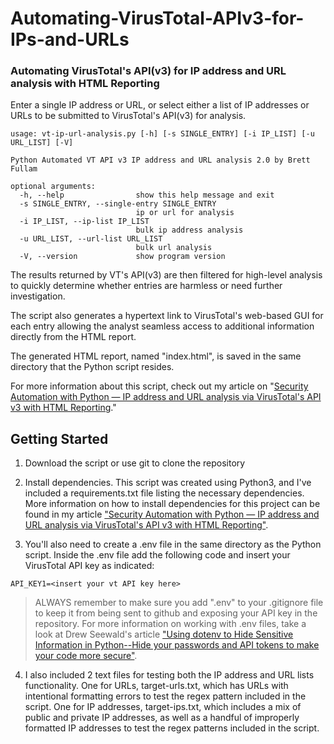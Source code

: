 # Automating-VirusTotal-APIv3-for-IPs-and-URLs
### Automating VirusTotal's API(v3) for IP address and URL analysis with HTML Reporting

Enter a single IP address or URL, or select either a list of IP addresses or URLs to be submitted to VirusTotal's API(v3) for analysis.

``` nolinenumbers
usage: vt-ip-url-analysis.py [-h] [-s SINGLE_ENTRY] [-i IP_LIST] [-u URL_LIST] [-V]

Python Automated VT API v3 IP address and URL analysis 2.0 by Brett Fullam

optional arguments:
  -h, --help                show this help message and exit
  -s SINGLE_ENTRY, --single-entry SINGLE_ENTRY
                            ip or url for analysis
  -i IP_LIST, --ip-list IP_LIST
                            bulk ip address analysis
  -u URL_LIST, --url-list URL_LIST
                            bulk url analysis
  -V, --version             show program version
```

The results returned by VT's API(v3) are then filtered for high-level analysis to quickly determine whether entries are harmless or need further investigation.

The script also generates a hypertext link to VirusTotal's web-based GUI for each entry allowing the analyst seamless access to additional information directly from the HTML report.

The generated HTML report, named "index.html", is saved in the same directory that the Python script resides.

For more information about this script, check out my article on "[Security Automation with Python — IP address and URL analysis via VirusTotal's API v3 with HTML Reporting](https://www.brettfullam.com/security-automation-with-python-ip-address-and-url-analysis-via-virus-totals-api-v-3-with-html-reporting/)." 

## Getting Started

1. Download the script or use git to clone the repository

2. Install dependencies.  This script was created using Python3, and I've included a requirements.txt file listing the necessary dependencies.  More information on how to install dependencies for this project can be found in my article ["Security Automation with Python — IP address and URL analysis via VirusTotal's API v3 with HTML Reporting"](https://www.brettfullam.com/security-automation-with-python-ip-address-and-url-analysis-via-virus-totals-api-v-3-with-html-reporting/).

3. You'll also need to create a .env file in the same directory as the Python script. Inside the .env file add the following code and insert your VirusTotal API key as indicated:

``` noLineNumbers
API_KEY1=<insert your vt API key here>
```

> ALWAYS remember to make sure you add ".env" to your .gitignore file to keep it from being sent to github and exposing your API key in the repository.  For more information on working with .env files, take a look at Drew Seewald's article ["Using dotenv to Hide Sensitive Information in Python--Hide your passwords and API tokens to make your code more secure"](https://towardsdatascience.com/using-dotenv-to-hide-sensitive-information-in-python-77ab9dfdaac8 "Using dotenv to Hide Sensitive Information in Python").

4. I also included 2 text files for testing both the IP address and URL lists functionality.  One for URLs, target-urls.txt, which has URLs with intentional formatting errors to test the regex pattern included in the script.  One for IP addresses, target-ips.txt, which includes a mix of public and private IP addresses, as well as a handful of improperly formatted IP addresses to test the regex patterns included in the script.